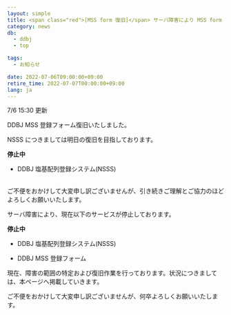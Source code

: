 ```yaml
---
layout: simple
title: <span class="red">[MSS form 復旧]</span> サーバ障害により MSS form と NSSS 停止中
category: news
db:
  - ddbj
  - top

tags:
  - お知らせ

date: 2022-07-06T09:00:00+09:00
retire_time: 2022-07-07T00:00:00+09:00
lang: ja
---
```


7/6 15:30 更新

DDBJ MSS 登録フォーム復旧いたしました。

NSSS につきましては明日の復旧を目指しております。

**停止中**

- DDBJ 塩基配列登録システム(NSSS)


<br>
ご不便をおかけして大変申し訳ございませんが、引き続きご理解とご協力のほどよろしくお願いいたします。


<br>

サーバ障害により、現在以下のサービスが停止しております。


**停止中**

- DDBJ 塩基配列登録システム(NSSS)

- DDBJ MSS 登録フォーム

現在、障害の範囲の特定および復旧作業を行っております。状況につきましては、本ページへ掲載していきます。

ご不便をおかけして大変申し訳ございませんが、何卒よろしくお願いいたします。

